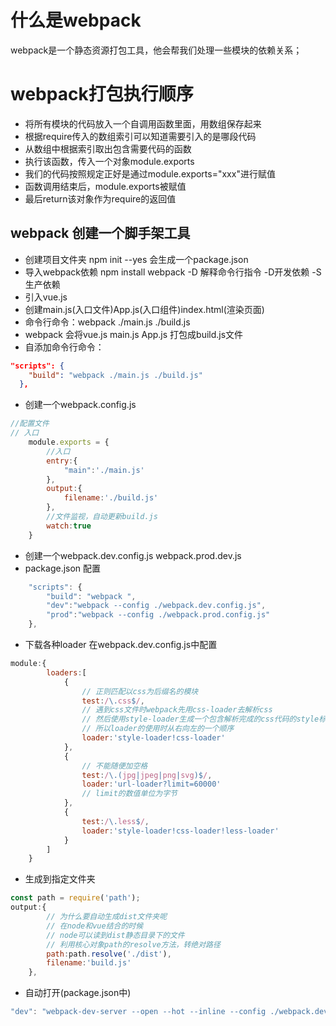 # 什么是webpack

webpack是一个静态资源打包工具，他会帮我们处理一些模块的依赖关系；

# webpack打包执行顺序

+ 将所有模块的代码放入一个自调用函数里面，用数组保存起来
+ 根据require传入的数组索引可以知道需要引入的是哪段代码
+ 从数组中根据索引取出包含需要代码的函数
+ 执行该函数，传入一个对象module.exports
+ 我们的代码按照规定正好是通过module.exports="xxx"进行赋值
+ 函数调用结束后，module.exports被赋值
+ 最后return该对象作为require的返回值


## webpack 创建一个脚手架工具

+ 创建项目文件夹
npm init --yes
会生成一个package.json
+ 导入webpack依赖
npm install webpack -D
解释命令行指令
    -D开发依赖
    -S生产依赖
+ 引入vue.js
+ 创建main.js(入口文件)App.js(入口组件)index.html(渲染页面)
+ 命令行命令：webpack ./main.js ./build.js
+ webpack 会将vue.js main.js App.js 打包成build.js文件
+ 自添加命令行命令：
```json
"scripts": {
    "build": "webpack ./main.js ./build.js"
  },
```
+ 创建一个webpack.config.js
```js
//配置文件
// 入口
    module.exports = {
        //入口
        entry:{
            "main":'./main.js'
        },
        output:{
            filename:'./build.js'
        },
        //文件监视，自动更新build.js
        watch:true
    }
```
+ 创建一个webpack.dev.config.js webpack.prod.dev.js
+ package.json 配置
```js
    "scripts": {
        "build": "webpack ",
        "dev":"webpack --config ./webpack.dev.config.js",
        "prod":"webpack --config ./webpack.prod.config.js"
    },
```
+ 下载各种loader
在webpack.dev.config.js中配置
```js
module:{
        loaders:[
            {
                // 正则匹配以css为后缀名的模块
                test:/\.css$/,
                // 遇到css文件时webpack先用css-loader去解析css
                // 然后使用style-loader生成一个包含解析完成的css代码的style标签
                // 所以loader的使用时从右向左的一个顺序
                loader:'style-loader!css-loader'
            },
            {
                // 不能随便加空格
                test:/\.(jpg|jpeg|png|svg)$/,
                loader:'url-loader?limit=60000'
                // limit的数值单位为字节
            },
            {
                test:/\.less$/,
                loader:'style-loader!css-loader!less-loader'
            }
        ]
    }
```
+ 生成到指定文件夹
```js
const path = require('path');
output:{
        // 为什么要自动生成dist文件夹呢
        // 在node和vue结合的时候
        // node可以读到dist静态目录下的文件
        // 利用核心对象path的resolve方法，转绝对路径
        path:path.resolve('./dist'),
        filename:'build.js'
    },
```
+ 自动打开(package.json中)
```js
"dev": "webpack-dev-server --open --hot --inline --config ./webpack.dev.config.js",

```
 